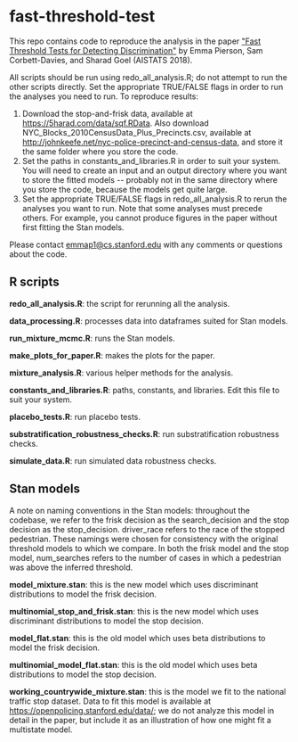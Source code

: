 # fast-threshold-test

This repo contains code to reproduce the analysis in the paper ["Fast Threshold Tests for Detecting Discrimination"](https://arxiv.org/abs/1702.08536) by Emma Pierson, Sam Corbett-Davies, and Sharad Goel (AISTATS 2018).  

All scripts should be run using redo_all_analysis.R; do not attempt to run the other scripts directly. Set the appropriate TRUE/FALSE flags in order to run the analyses you need to run. To reproduce results: 

1. Download the stop-and-frisk data, available at https://5harad.com/data/sqf.RData. Also download NYC_Blocks_2010CensusData_Plus_Precincts.csv, available at http://johnkeefe.net/nyc-police-precinct-and-census-data, and store it the same folder where you store the code.  
2. Set the paths in constants_and_libraries.R in order to suit your system. You will need to create an input and an output directory where you want to store the fitted models -- probably not in the same directory where you store the code, because the models get quite large. 
3. Set the appropriate TRUE/FALSE flags in redo_all_analysis.R to rerun the analyses you want to run. Note that some analyses must precede others. For example, you cannot produce figures in the paper without first fitting the Stan models. 

Please contact emmap1@cs.stanford.edu with any comments or questions about the code. 

## R scripts

**redo_all_analysis.R**: the script for rerunning all the analysis.

**data_processing.R**: processes data into dataframes suited for Stan models. 

**run_mixture_mcmc.R**: runs the Stan models.

**make_plots_for_paper.R**: makes the plots for the paper. 

**mixture_analysis.R**: various helper methods for the analysis.

**constants_and_libraries.R**: paths, constants, and libraries. Edit this file to suit your system.

**placebo_tests.R**: run placebo tests. 

**substratification_robustness_checks.R**: run substratification robustness checks. 

**simulate_data.R**: run simulated data robustness checks. 

## Stan models

A note on naming conventions in the Stan models: throughout the codebase, we refer to the frisk decision as the search_decision and the stop decision as the stop_decision. driver_race refers to the race of the stopped pedestrian. These namings were chosen for consistency with the original threshold models to which we compare. In both the frisk model and the stop model, num_searches refers to the number of cases in which a pedestrian was above the inferred threshold.

**model_mixture.stan**: this is the new model which uses discriminant distributions to model the frisk decision. 

**multinomial_stop_and_frisk.stan**: this is the new model which uses discriminant distributions to model the stop decision. 

**model_flat.stan**: this is the old model which uses beta distributions to model the frisk decision.

**multinomial_model_flat.stan**: this is the old model which uses beta distributions to model the stop decision.

**working_countrywide_mixture.stan**: this is the model we fit to the national traffic stop dataset. Data to fit this model is available at https://openpolicing.stanford.edu/data/; we do not analyze this model in detail in the paper, but include it as an illustration of how one might fit a multistate model. 


